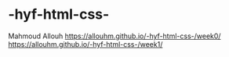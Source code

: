# -hyf-html-css-
Mahmoud Allouh
https://allouhm.github.io/-hyf-html-css-/week0/
https://allouhm.github.io/-hyf-html-css-/week1/
